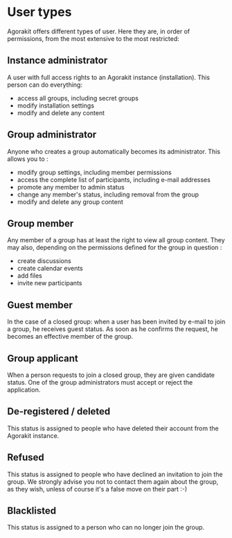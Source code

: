 # User types

Agorakit offers different types of user. Here they are, in order of permissions, from the most extensive to the most restricted: 

## Instance administrator
A user with full access rights to an Agorakit instance (installation). This person can do everything: 
- access all groups, including secret groups
- modify installation settings
- modify and delete any content


## Group administrator
Anyone who creates a group automatically becomes its administrator. This allows you to :
- modify group settings, including member permissions
- access the complete list of participants, including e-mail addresses
- promote any member to admin status
- change any member's status, including removal from the group
- modify and delete any group content

## Group member
Any member of a group has at least the right to view all group content. They may also, depending on the permissions defined for the group in question :
- create discussions
- create calendar events
- add files
- invite new participants

## Guest member
In the case of a closed group: when a user has been invited by e-mail to join a group, he receives guest status. As soon as he confirms the request, he becomes an effective member of the group.

## Group applicant
When a person requests to join a closed group, they are given candidate status. One of the group administrators must accept or reject the application.

## De-registered / deleted
This status is assigned to people who have deleted their account from the Agorakit instance.

## Refused
This status is assigned to people who have declined an invitation to join the group. We strongly advise you not to contact them again about the group, as they wish, unless of course it's a false move on their part :-)

## Blacklisted
This status is assigned to a person who can no longer join the group.